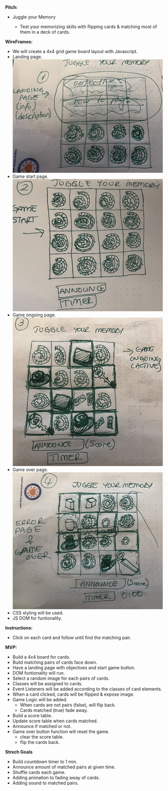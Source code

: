 **Pitch:**

- Juggle your Memory

    * Test your memorizing skills with flipping cards & matching most of them in a deck of cards.

**WireFrames:**

* We will create a 4x4 grid game board layout with Javascript.
* Landing page.![WireFrameimg](wireframe/board-img/landing-page.jpg)
* Game start page.![WireFrameimg](wireframe/board-img/game-start-page.jpg)
* Game ongoing page.![WireFrameimg](wireframe/board-img/game-active.jpg)
* Game over page.![WireFrameimg](wireframe/board-img/error-game-over-page.jpg)
* CSS styling will be used.
* JS DOM for funtionality.

**Instructions:**

* Click on each card and follow until find the matching pair.

**MVP:**

* Build a 4x4 board for cards.
* Build matching pairs of cards face down.
* Have a landing page with objectives and start game button.
* DOM funtionality will run.
* Select a random image for each pairs of cards. 
* Classes will be assigned to cards. 
* Event Listeners will be added according to the classes of card elements. 
* When a card clicked, cards will be flipped & expose image.
* Game Logic will be added.
    - When cards are not pairs (false), will flip back. 
    - Cards matched (true) fade away.
* Build a score table. 
* Update score table when cards matched.
* Announce if matched or not.
* Game over button function will reset the game.
    - clear the score table.
    - flip the cards back.

**Strech Goals**

* Build countdown timer to 1 min.
* Announce amount of matched pairs at given time.
* Shuffle cards each game.
* Adding animation to fading away of cards. 
* Adding sound to matched pairs.

